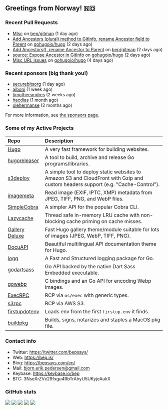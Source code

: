 ## Greetings from Norway! 🇳🇴

### Recent Pull Requests

- [MIsc](https://github.com/bep/gitmap/pull/20) on [bep/gitmap](https://github.com/bep/gitmap) (1 day ago)
- [Add Ancestors (plural) method to GitInfo, rename Ancestor field to Parent](https://github.com/gohugoio/hugo/pull/13841) on [gohugoio/hugo](https://github.com/gohugoio/hugo) (2 days ago)
- [Add Ancestors(), rename Ancestor to Parent](https://github.com/bep/gitmap/pull/19) on [bep/gitmap](https://github.com/bep/gitmap) (2 days ago)
- [source: Expose Ancestor in GitInfo](https://github.com/gohugoio/hugo/pull/13837) on [gohugoio/hugo](https://github.com/gohugoio/hugo) (2 days ago)
- [Misc URL issues](https://github.com/gohugoio/hugo/pull/13835) on [gohugoio/hugo](https://github.com/gohugoio/hugo) (4 days ago)

### Recent sponsors (big thank you!)

- [securebitsorg](https://github.com/securebitsorg) (1 day ago)
- [ajboni](https://github.com/ajboni) (1 week ago)
- [timotheeandres](https://github.com/timotheeandres) (2 weeks ago)
- [hacdias](https://github.com/hacdias) (1 month ago)
- [olehermanse](https://github.com/olehermanse) (2 months ago)

For more information, see [the sponsors page](https://github.com/sponsors/bep/).

### Some of my Active Projects

| Repo  | Description |
| :---------------------------------------- | :------------------------------------------- |
| [Hugo](https://github.com/gohugoio/hugo)|A very fast framework for building websites. |
| [hugoreleaser](https://github.com/gohugoio/hugoreleaser)| A tool to build, archive and release Go programs/libraries.  |
| [s3deploy](https://github.com/bep/s3deploy)| A simple tool to deploy static websites to Amazon S3 and CloudFront with Gzip and custom headers support (e.g. "Cache-Control").|
| [imagemeta](https://github.com/bep/imagemeta)| Read image (EXIF, IPTC, XMP) metadata from JPEG, TIFF, PNG, and WebP files.|
| [SimpleCobra](https://github.com/bep/simplecobra)|A simpler API for the popular Cobra CLI.|
| [Lazycache](https://github.com/bep/lazycache)| Thread safe in-memory LRU cache with non-blocking cache priming on cache misses.  |
| [Gallery Deluxe](https://github.com/bep/gallerydeluxe)|Fast Hugo gallery theme/module suitable for lots of images (JPEG, WebP, TIFF, PNG).|
| [DocuAPI](https://github.com/bep/docuapi)| Beautiful multilingual API documentation theme for Hugo.  |
| [logg](https://github.com/bep/logg)| A Fast and Structured logging package for Go.  |
| [godartsass](https://github.com/bep/godartsass)| Go API backed by the native Dart Sass Embedded executable. |
| [gowebp](https://github.com/bep/gowebp)|C bindings and an Go API for encoding Webp images. |
| [ExecRPC](https://github.com/bep/execrpc)|RCP via `os/exec` with generic types.  |
| [s3rpc](https://github.com/bep/s3rpc)|RCP via AWS S3.|
| [firstupdotenv](https://github.com/bep/firstupdotenv)|Loads env from the first `firstup.env` it finds. |
| [buildpkg](https://github.com/bep/buildpkg)| Builds, signs, notarizes and staples a MacOS pkg file. |

### Contact info
- Twitter: https://twitter.com/bepsays/
- Web: https://bep.is/
- Blog: https://bepsays.com/en/
- Mail: bjorn.erik.pedersen@gmail.com
- Keybase: https://keybase.io/bep
- BTC: 3NseXrZVx29fxgu4RbTrAhyU5UKyjeAukX


### GitHub stats

![](https://github-profile-summary-cards.vercel.app/api/cards/profile-details?username=bep&theme=github)
![](https://github-profile-summary-cards.vercel.app/api/cards/repos-per-language?username=bep&theme=github)
![](https://github-profile-summary-cards.vercel.app/api/cards/most-commit-language?username=bep&theme=github)
![](https://github-profile-summary-cards.vercel.app/api/cards/stats?username=bep&theme=github)
![](https://github-profile-summary-cards.vercel.app/api/cards/productive-time?username=bep&theme=github)
